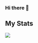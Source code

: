 ### Hi there 👋

## My Stats
<a href="https://github.com/zipsm15">
  <img align="center" src="https://github-readme-stats.vercel.app/api?username=zipsm15&show_icons=true&theme=onedark" />
</a>

<!-- <a href="https://github.com/zipsm15">
  <img align="center" src="https://github-readme-stats.vercel.app/api/top-langs/?username=zipsm15&show_icons=true&theme=onedark" />
</a> -->

<!--
**zipsm15/zipsm15** is a ✨ _special_ ✨ repository because its `README.md` (this file) appears on your GitHub profile.

Here are some ideas to get you started:

- 🔭 I’m currently working on ...
- 🌱 I’m currently learning ...
- 👯 I’m looking to collaborate on ...
- 🤔 I’m looking for help with ...
- 💬 Ask me about ...
- 📫 How to reach me: ...
- 😄 Pronouns: ...
- ⚡ Fun fact: ...



-->
